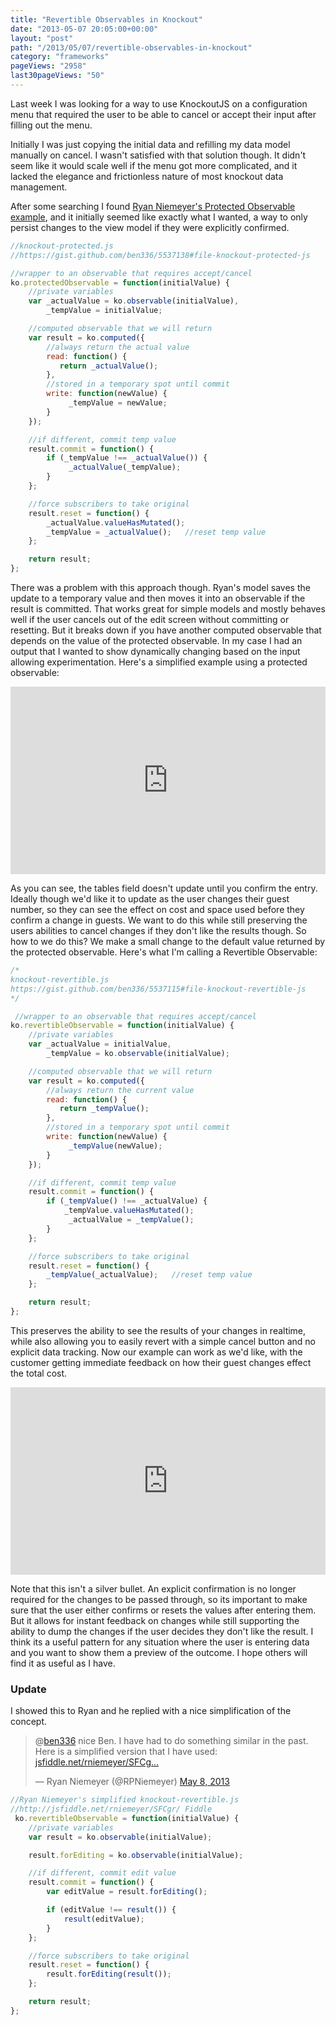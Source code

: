 ```yaml
---
title: "Revertible Observables in Knockout"
date: "2013-05-07 20:05:00+00:00"
layout: "post"
path: "/2013/05/07/revertible-observables-in-knockout"
category: "frameworks"
pageViews: "2958"
last30pageViews: "50"
---
```


Last week I was looking for a way to use KnockoutJS on a configuration menu that required the user to be able to cancel or accept their input after filling out the menu.

Initially I was just copying the initial data and refilling my data model manually on cancel.  I wasn't satisfied with that solution though.  It didn't seem like it would scale well if the menu got more complicated, and it lacked the elegance and frictionless nature of most knockout data management.

After some searching I found [Ryan Niemeyer's Protected Observable example][guardyourmodel], and it initially seemed like exactly what I wanted, a way to only persist changes to the view model if they were explicitly confirmed.

```javascript
//knockout-protected.js
//https://gist.github.com/ben336/5537138#file-knockout-protected-js

//wrapper to an observable that requires accept/cancel
ko.protectedObservable = function(initialValue) {
    //private variables
    var _actualValue = ko.observable(initialValue),
        _tempValue = initialValue;

    //computed observable that we will return
    var result = ko.computed({
        //always return the actual value
        read: function() {
           return _actualValue();
        },
        //stored in a temporary spot until commit
        write: function(newValue) {
             _tempValue = newValue;
        }
    });

    //if different, commit temp value
    result.commit = function() {
        if (_tempValue !== _actualValue()) {
             _actualValue(_tempValue);
        }
    };

    //force subscribers to take original
    result.reset = function() {
        _actualValue.valueHasMutated();
        _tempValue = _actualValue();   //reset temp value
    };

    return result;
};

```

There was a problem with this approach though.  Ryan's model saves the update to a temporary value and then moves it into an observable if the result is committed.  That works great for simple models and mostly behaves well if the user cancels out of the edit screen without committing or resetting. But it breaks down if you have another computed observable that depends on the value of the protected observable.  In my case I had an output that I wanted to show dynamically changing based on the input allowing experimentation.  Here's a simplified example using a protected observable:

<iframe width="100%" height="300" src="http://jsfiddle.net/tc299/4/embedded/" allowfullscreen="allowfullscreen" frameborder="0"></iframe>

As you can see, the tables field doesn't update until you confirm the entry. Ideally though we'd like it to update as the user changes their guest number, so they can see the effect on cost and space used before they confirm a change in guests.  We want to do this while still preserving the users abilities to cancel changes if they don't like the results though.  So how to we do this?  We make a small change to the default value returned by the protected observable.  Here's what I'm calling a Revertible Observable:



```javascript
/*
knockout-revertible.js
https://gist.github.com/ben336/5537115#file-knockout-revertible-js
*/

 //wrapper to an observable that requires accept/cancel
ko.revertibleObservable = function(initialValue) {
    //private variables
    var _actualValue = initialValue,
        _tempValue = ko.observable(initialValue);

    //computed observable that we will return
    var result = ko.computed({
        //always return the current value
        read: function() {
           return _tempValue();
        },
        //stored in a temporary spot until commit
        write: function(newValue) {
             _tempValue(newValue);
        }
    });

    //if different, commit temp value
    result.commit = function() {
        if (_tempValue() !== _actualValue) {
            _tempValue.valueHasMutated();
             _actualValue = _tempValue();
        }
    };

    //force subscribers to take original
    result.reset = function() {
        _tempValue(_actualValue);   //reset temp value
    };

    return result;
};

```

This preserves the ability to see the results of your changes in realtime, while also allowing you to easily revert with a simple cancel button and no explicit data tracking.  Now our example can work as we'd like, with the customer getting immediate feedback on how their guest changes effect the total cost.

<iframe width="100%" height="300" src="http://jsfiddle.net/QQYrL/4/embedded/" allowfullscreen="allowfullscreen" frameborder="0"></iframe>

Note that this isn't a silver bullet.  An explicit confirmation is no longer required for the changes to be passed through, so its important to make sure that the user either confirms or resets the values after entering them.  But it allows for instant feedback on changes while still supporting the ability to dump the changes if the user decides they don't like the result.  I think its a useful pattern for any situation where the user is entering data and you want to show them a preview of the outcome.  I hope others will find it as useful as I have.

### Update

I showed this to Ryan and he replied with a nice simplification of the concept.

<div>
<blockquote class="twitter-tweet"><p>@<a href="https://twitter.com/ben336">ben336</a> nice Ben. I have had to do something similar in the past. Here is a simplified version that I have used: <a href="http://t.co/IiqFe90kwi" title="http://jsfiddle.net/rniemeyer/SFCgr/">jsfiddle.net/rniemeyer/SFCg…</a></p>&mdash; Ryan Niemeyer (@RPNiemeyer) <a href="https://twitter.com/RPNiemeyer/status/331954950009663488">May 8, 2013</a></blockquote>
</div>

```javascript
//Ryan Niemeyer's simplified knockout-revertible.js
//http://jsfiddle.net/rniemeyer/SFCgr/ Fiddle
 ko.revertibleObservable = function(initialValue) {
    //private variables
    var result = ko.observable(initialValue);

    result.forEditing = ko.observable(initialValue);

    //if different, commit edit value
    result.commit = function() {
        var editValue = result.forEditing();

        if (editValue !== result()) {
            result(editValue);
        }
    };

    //force subscribers to take original
    result.reset = function() {
        result.forEditing(result());
    };

    return result;
};

```

[guardyourmodel]: http://www.knockmeout.net/2011/03/guard-your-model-accept-or-cancel-edits.html

